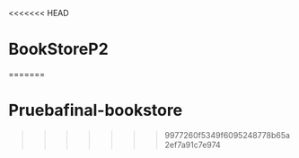 <<<<<<< HEAD
# BookStoreP2
=======
# Pruebafinal-bookstore
>>>>>>> 9977260f5349f6095248778b65a2ef7a91c7e974
